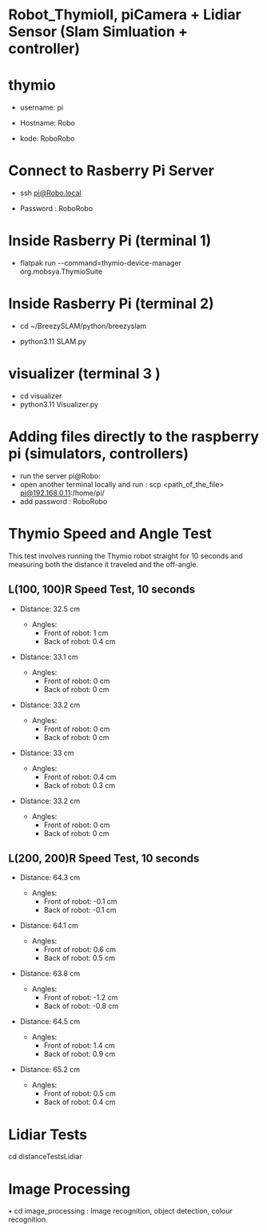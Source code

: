 # Robot_ThymioII, piCamera + Lidiar Sensor (Slam Simluation + controller)

# thymio

- username: pi

- Hostname: Robo

- kode: RoboRobo

# Connect to Rasberry Pi Server

- ssh pi@Robo.local

- Password : RoboRobo 

# Inside Rasberry Pi  (terminal 1)

- flatpak run --command=thymio-device-manager org.mobsya.ThymioSuite

# Inside Rasberry Pi (terminal 2)

- cd ~/BreezySLAM/python/breezyslam

- python3.11 SLAM.py

# visualizer (terminal 3 )

- cd visualizer 
- python3.11 Visualizer.py

# Adding files directly to the raspberry pi (simulators, controllers)

- run the server pi@Robo:
- open another terminal locally and run : scp <path_of_the_file> pi@192.168.0.11:/home/pi/
- add password : RoboRobo 

# Thymio Speed and Angle Test

This test involves running the Thymio robot straight for 10 seconds and measuring both the distance it traveled and the off-angle.

## L(100, 100)R Speed Test, 10 seconds

- Distance: 32.5 cm
  - Angles:
    - Front of robot: 1 cm
    - Back of robot: 0.4 cm

- Distance: 33.1 cm
  - Angles:
    - Front of robot: 0 cm
    - Back of robot: 0 cm

- Distance: 33.2 cm
  - Angles:
    - Front of robot: 0 cm
    - Back of robot: 0 cm

- Distance: 33 cm
  - Angles:
    - Front of robot: 0.4 cm
    - Back of robot: 0.3 cm

- Distance: 33.2 cm
  - Angles:
    - Front of robot: 0 cm
    - Back of robot: 0 cm

## L(200, 200)R Speed Test, 10 seconds

- Distance: 64.3 cm
  - Angles:
    - Front of robot: -0.1 cm
    - Back of robot: -0.1 cm

- Distance: 64.1 cm
  - Angles:
    - Front of robot: 0.6 cm
    - Back of robot: 0.5 cm

- Distance: 63.8 cm
  - Angles:
    - Front of robot: -1.2 cm
    - Back of robot: -0.8 cm

- Distance: 64.5 cm
  - Angles:
    - Front of robot: 1.4 cm
    - Back of robot: 0.9 cm

- Distance: 65.2 cm
  - Angles:
    - Front of robot: 0.5 cm
    - Back of robot: 0.4 cm


# Lidiar Tests

cd distanceTestsLidiar

# Image Processing 

• cd image_processing : Image recognition, object detection, colour recognition.
